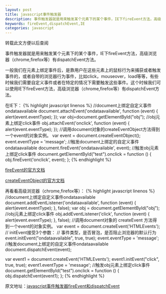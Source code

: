 ```yaml
---
layout: post
title: javascript事件触发器
description: 事件触发器就是用来触发某个元素下的某个事件，IE下fireEvent方法，高级浏览器（chrome,firefox等）有dispatchEvent方法
keywords: fireEvent,dispatchEvent,IE
categories: javascript
---
```

转载此文方便以后查阅

事件触发器就是用来触发某个元素下的某个事件，IE下<span class="impo">fireEvent</span>方法，高级浏览器（chrome,firefox等）有<span class="impo">dispatchEvent</span>方法。

一般我们在元素上绑定事件后，是靠用户在这些元素上的鼠标行为来捕获或者触发事件的，或者自带的浏览器行为事件，比如click，mouseover，load等等，有些时候我们需要自定义事件或者在特定的情况下需要触发这些事件。这个时候我们可以使用IE下fireEvent方法，高级浏览器（chrome,firefox等）有dispatchEvent方法。

在IE下：
{% highlight javascript linenos %}
//document上绑定自定义事件ondataavailable
document.attachEvent('ondataavailable', function (event) {
    alert(event.eventType);
});
var obj=document.getElementById("obj");
//obj元素上绑定click事件
obj.attachEvent('onclick', function (event) {
    alert(event.eventType);
});
//调用document对象的createEventObject方法得到一个event的对象实例。
var event = document.createEventObject();
event.eventType = 'message';
//触发document上绑定的自定义事件ondataavailable
document.fireEvent('ondataavailable', event);
//触发obj元素上绑定click事件
document.getElementById("test").onclick = function () {
    obj.fireEvent('onclick', event);
};
{% endhighlight %}

[fireEvent的官方文档](http://msdn.microsoft.com/en-us/library/ms536423(v=vs.85).aspx)

[createEventObject的官方文档](http://msdn.microsoft.com/en-us/library/ie/ms536390(v=vs.85).aspx)

再看看高级浏览器（chrome,firefox等）：
{% highlight javascript linenos %}
//document上绑定自定义事件ondataavailable
document.addEventListener('ondataavailable', function (event) {
    alert(event.eventType);
}, false);
var obj = document.getElementById("obj");
//obj元素上绑定click事件
obj.addEventListener('click', function (event) {
    alert(event.eventType);
}, false);
//调用document对象的 createEvent 方法得到一个event的对象实例。
var event = document.createEvent('HTMLEvents');
// initEvent接受3个参数：
// 事件类型，是否冒泡，是否阻止浏览器的默认行为
event.initEvent("ondataavailable", true, true);
event.eventType = 'message';
//触发document上绑定的自定义事件ondataavailable
document.dispatchEvent(event);

var event1 = document.createEvent('HTMLEvents');
event1.initEvent("click", true, true);
event1.eventType = 'message';
//触发obj元素上绑定click事件
document.getElementById("test").onclick = function () {
    obj.dispatchEvent(event1);
};
{% endhighlight %}

原文地址：[javascript事件触发器fireEvent和dispatchEvent](http://www.css88.com/archives/4998)

